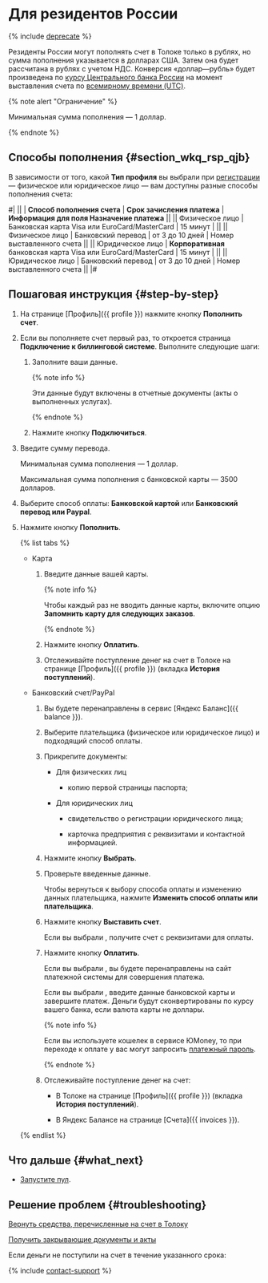 # Для резидентов России

{% include [deprecate](../../_includes/deprecate.md) %}

Резиденты России могут пополнять счет в Толоке только в рублях, но сумма пополнения указывается в долларах США. Затем она будет рассчитана в рублях с учетом НДС. Конверсия «доллар—рубль» будет произведена по [курсу Центрального банка России](notes.md#bank) на момент выставления счета по [всемирному времени (UTC)](notes.md#utc).

{% note alert "Ограничение" %}

Минимальная сумма пополнения — 1 доллар.

{% endnote %}

## Способы пополнения {#section_wkq_rsp_qjb}

В зависимости от того, какой **Тип профиля** вы выбрали при [регистрации](access.md) — физическое или юридическое лицо — вам доступны разные способы пополнения счета:

#|
|| | **Способ пополнения счета** | **Срок зачисления платежа** | **Информация для поля Назначение платежа** ||
|| Физическое лицо | Банковская карта Visa или EuroCard/MasterCard | 15 минут | ||
|| Физическое лицо | Банковский перевод | от 3 до 10 дней | Номер выставленного счета ||
|| Юридическое лицо | **Корпоративная** банковская карта Visa или EuroCard/MasterCard | 15 минут | ||
|| Юридическое лицо | Банковский перевод | от 3 до 10 дней | Номер выставленного счета ||
|#

## Пошаговая инструкция {#step-by-step}

1. На странице [Профиль]({{ profile }}) нажмите кнопку **Пополнить счет**.

1. Если вы пополняете счет первый раз, то откроется страница **Подключение к биллинговой системе**. Выполните следующие шаги:

    1. Заполните ваши данные.

        {% note info %}

        Эти данные будут включены в отчетные документы (акты о выполненных услугах).

        {% endnote %}

    1. Нажмите кнопку **Подключиться**.

1. Введите сумму перевода.

    Минимальная сумма пополнения — 1 доллар.

    Максимальная сумма пополнения с банковской карты — 3500 долларов.

1. Выберите способ оплаты: **Банковской картой** или **Банковский перевод или Paypal**.

1. Нажмите кнопку **Пополнить**.

    {% list tabs %}

    - Карта

      1. Введите данные вашей карты.

          {% note info %}

          Чтобы каждый раз не вводить данные карты, включите опцию **Запомнить карту для следующих заказов**.

          {% endnote %}

      1. Нажмите кнопку **Оплатить**.

      1. Отслеживайте поступление денег на счет в Толоке на странице [Профиль]({{ profile }}) (вкладка **История поступлений**).

    - Банковский счет/PayPal

      1. Вы будете перенаправлены в сервис [Яндекс Баланс]({{ balance }}).

      1. Выберите плательщика (физическое или юридическое лицо) и подходящий способ оплаты.

      1. Прикрепите документы:

          - Для физических лиц

              - копию первой страницы паспорта;

          - Для юридических лиц

              - свидетельство о регистрации юридического лица;

              - карточка предприятия с реквизитами и контактной информацией.

      1. Нажмите кнопку **Выбрать**.

      1. Проверьте введенные данные.

          Чтобы вернуться к выбору способа оплаты и изменению данных плательщика, нажмите **Изменить способ оплаты или плательщика**.

      1. Нажмите кнопку **Выставить счет**.

          Если вы выбрали , получите счет с реквизитами для оплаты.

      1. Нажмите кнопку **Оплатить**.

          Если вы выбрали , вы будете перенаправлены на сайт платежной системы для совершения платежа.

          Если вы выбрали , введите данные банковской карты и завершите платеж. Деньги будут сконвертированы по курсу вашего банка, если валюта карты не доллары.

          {% note info %}

          Если вы используете кошелек в сервисе ЮMoney, то при переходе к оплате у вас могут запросить [платежный пароль](https://yandex.ru/support/money/password/permanent.html).

          {% endnote %}

      1. Отслеживайте поступление денег на счет:

          - В Толоке на странице [Профиль]({{ profile }}) (вкладка **История поступлений**).

          - В Яндекс Балансе на странице [Счета]({{ invoices }}).

    {% endlist %}

## Что дальше {#what_next}

- [Запустите пул](pool-run-and-stop.md).

## Решение проблем {#troubleshooting}

[Вернуть средства, перечисленные на счет в Толоку](../troubleshooting/support.md#feedback_khw_wc3_qjb)

[Получить закрывающие документы и акты](../troubleshooting/support.md#feedback_g3b_vj3_qjb)

Если деньги не поступили на счет в течение указанного срока:

{% include [contact-support](../_includes/contact-support.md) %}